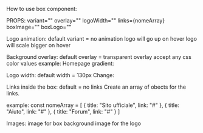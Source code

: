 How to use box component:

PROPS:
  variant=""
  overlay=""
  logoWidth=""
  links={nomeArray}
  boxImage=""
  boxLogo=""

<!--  -->
Logo animation:
  default variant = no animation
  <EABox variant="up" /> logo will go up on hover
  <EABox variant="scale" /> logo will scale bigger on hover

<!--  -->
Background overlay:
  default overlay = transparent
  overlay accept any css color values
  example:
    <EABox overlay="red" />
    <EABox overlay="#000" />
  Homepage gradient:
  <EABox overlay="linear-gradient(90deg, #29244d, #ff4747)" />

<!--  -->
Logo width:
  default width = 130px
  Change:
  <EABox logoWidth="120px" />

<!--  -->
Links inside the box: 
  default = no links
  <EABox links={nomeArray} />
  Create an array of obects for the links.

  example:
    const nomeArray = [
      {
        title: "Sito ufficiale",
        link: "#"
      },
      {
        title: "Aiuto",
        link: "#"
      },
      {
        title: "Forum",
        link: "#"
      }
    ]

<!--  -->
Images:
  <EABox boxImage="path" /> image for box background
  <EABox boxLogo="path" /> image for the logo